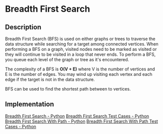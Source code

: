 # Breadth First Search
## Description
Breadth First Search (BFS) is used on either graphs or trees to traverse the data structure while searching for a target among connected vertices. When performing a BFS on a graph, visited nodes need to be marked as visited or they will continue to be visited in a loop that never ends. To perform a BFS, you queue each level of the graph or tree as it's encountered.

The complexity of a BFS is **O(V + E)** where V is the number of vertices and E is the number of edges. You may wind up visiting each vertex and each edge if the target is not in the data structure.

BFS can be used to find the shortest path between to vertices.

## Implementation
[Breadth First Search - Python](./breadth_first_search.py)
[Breadth First Search Test Cases - Python](./breadth_first_search_test.py)
[Breadth First Search With Path - Python](./breadth_first_search_w_path.py)
[Breadth First Search With Path Test Cases - Python](./breadth_first_search_w_path_test.py)
